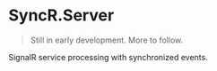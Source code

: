 # SyncR.Server

> Still in early development. More to follow.

SignalR service processing with synchronized events.